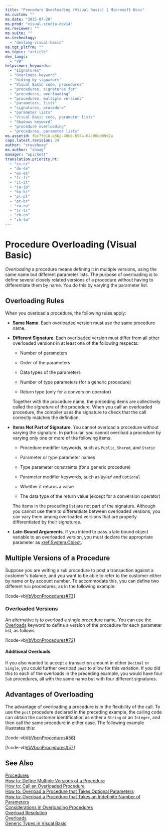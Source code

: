 ```yaml
---
title: "Procedure Overloading (Visual Basic) | Microsoft Docs"
ms.custom: ""
ms.date: "2015-07-20"
ms.prod: "visual-studio-dev14"
ms.reviewer: ""
ms.suite: ""
ms.technology: 
  - "devlang-visual-basic"
ms.tgt_pltfrm: ""
ms.topic: "article"
dev_langs: 
  - "VB"
helpviewer_keywords: 
  - "signatures"
  - "Overloads keyword"
  - "hiding by signature"
  - "Visual Basic code, procedures"
  - "procedures, signatures for"
  - "procedures, overloading"
  - "procedures, multiple versions"
  - "parameters, lists"
  - "signatures, procedure"
  - "parameter lists"
  - "Visual Basic code, parameter lists"
  - "Shadows keyword"
  - "procedure overloading"
  - "procedures, parameter lists"
ms.assetid: fbc7fb18-e3b2-48b6-b554-64c00ed09d2a
caps.latest.revision: 24
author: "stevehoag"
ms.author: "shoag"
manager: "wpickett"
translation.priority.ht: 
  - "cs-cz"
  - "de-de"
  - "es-es"
  - "fr-fr"
  - "it-it"
  - "ja-jp"
  - "ko-kr"
  - "pl-pl"
  - "pt-br"
  - "ru-ru"
  - "tr-tr"
  - "zh-cn"
  - "zh-tw"
---
```

# Procedure Overloading (Visual Basic)
*Overloading* a procedure means defining it in multiple versions, using the same name but different parameter lists. The purpose of overloading is to define several closely related versions of a procedure without having to differentiate them by name. You do this by varying the parameter list.  
  
## Overloading Rules  
 When you overload a procedure, the following rules apply:  
  
-   **Same Name**. Each overloaded version must use the same procedure name.  
  
-   **Different Signature**. Each overloaded version must differ from all other overloaded versions in at least one of the following respects:  
  
    -   Number of parameters  
  
    -   Order of the parameters  
  
    -   Data types of the parameters  
  
    -   Number of type parameters (for a generic procedure)  
  
    -   Return type (only for a conversion operator)  
  
     Together with the procedure name, the preceding items are collectively called the *signature* of the procedure. When you call an overloaded procedure, the compiler uses the signature to check that the call correctly matches the definition.  
  
-   **Items Not Part of Signature**. You cannot overload a procedure without varying the signature. In particular, you cannot overload a procedure by varying only one or more of the following items:  
  
    -   Procedure modifier keywords, such as `Public`, `Shared`, and `Static`  
  
    -   Parameter or type parameter names  
  
    -   Type parameter constraints (for a generic procedure)  
  
    -   Parameter modifier keywords, such as `ByRef` and `Optional`  
  
    -   Whether it returns a value  
  
    -   The data type of the return value (except for a conversion operator)  
  
     The items in the preceding list are not part of the signature. Although you cannot use them to differentiate between overloaded versions, you can vary them among overloaded versions that are properly differentiated by their signatures.  
  
-   **Late-Bound Arguments**. If you intend to pass a late bound object variable to an overloaded version, you must declare the appropriate parameter as <xref:System.Object>.  
  
## Multiple Versions of a Procedure  
 Suppose you are writing a `Sub` procedure to post a transaction against a customer's balance, and you want to be able to refer to the customer either by name or by account number. To accommodate this, you can define two different `Sub` procedures, as in the following example:  
  
 [!code-vb[VbVbcnProcedures#73](../../../visual-basic/language-reference/procedures/codesnippet/VisualBasic/procedure-overloading_1.vb)]  
  
### Overloaded Versions  
 An alternative is to overload a single procedure name. You can use the [Overloads](../../../visual-basic/language-reference/modifiers/overloads.md) keyword to define a version of the procedure for each parameter list, as follows:  
  
 [!code-vb[VbVbcnProcedures#72](../../../visual-basic/language-reference/procedures/codesnippet/VisualBasic/procedure-overloading_2.vb)]  
  
#### Additional Overloads  
 If you also wanted to accept a transaction amount in either `Decimal` or `Single`, you could further overload `post` to allow for this variation. If you did this to each of the overloads in the preceding example, you would have four `Sub` procedures, all with the same name but with four different signatures.  
  
## Advantages of Overloading  
 The advantage of overloading a procedure is in the flexibility of the call. To use the `post` procedure declared in the preceding example, the calling code can obtain the customer identification as either a `String` or an `Integer`, and then call the same procedure in either case. The following example illustrates this:  
  
 [!code-vb[VbVbcnProcedures#56](../../../visual-basic/language-reference/procedures/codesnippet/VisualBasic/procedure-overloading_3.vb)]  
  
 [!code-vb[VbVbcnProcedures#57](../../../visual-basic/language-reference/procedures/codesnippet/VisualBasic/procedure-overloading_4.vb)]  
  
## See Also  
 [Procedures](../../../visual-basic/language-reference/procedures/index.md)   
 [How to: Define Multiple Versions of a Procedure](../../../visual-basic/language-reference/procedures/how-to-define-multiple-versions-of-a-procedure.md)   
 [How to: Call an Overloaded Procedure](../../../visual-basic/language-reference/procedures/how-to-call-an-overloaded-procedure.md)   
 [How to: Overload a Procedure that Takes Optional Parameters](../../../visual-basic/language-reference/procedures/how-to-overload-a-procedure-that-takes-optional-parameters.md)   
 [How to: Overload a Procedure that Takes an Indefinite Number of Parameters](../../../visual-basic/language-reference/procedures/how-to-overload-a-procedure-that-takes-an-indefinite-number-of-parameters.md)   
 [Considerations in Overloading Procedures](../../../visual-basic/language-reference/procedures/considerations-in-overloading-procedures.md)   
 [Overload Resolution](../../../visual-basic/language-reference/procedures/overload-resolution.md)   
 [Overloads](../../../visual-basic/language-reference/modifiers/overloads.md)   
 [Generic Types in Visual Basic](../../../visual-basic/programming-guide/language-features/data-types/generic-types.md)